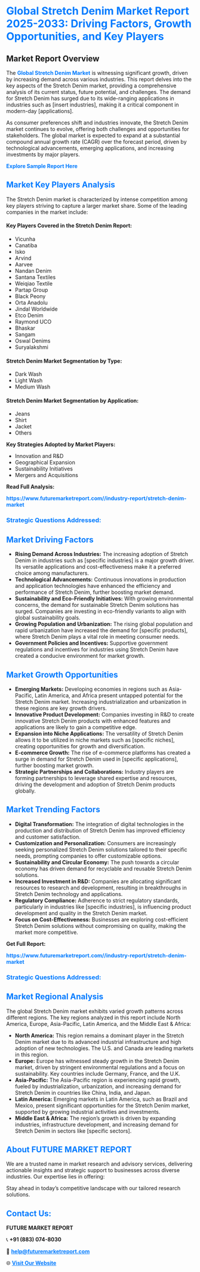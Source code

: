 <h1 style="color: #007BFF;">Global Stretch Denim Market Report 2025-2033: Driving Factors, Growth Opportunities, and Key Players</h1>

<section id="overview">
<h2>Market Report Overview</h2>
<p>The <a href="https://www.futuremarketreport.com//industry-report/stretch-denim-market" style="color: #007BFF; text-decoration: none;"><strong>Global Stretch Denim Market</strong></a> is witnessing significant growth, driven by increasing demand across various industries. This report delves into the key aspects of the Stretch Denim market, providing a comprehensive analysis of its current status, future potential, and challenges. The demand for Stretch Denim has surged due to its wide-ranging applications in industries such as [insert industries], making it a critical component in modern-day [applications].</p>
<p>As consumer preferences shift and industries innovate, the Stretch Denim market continues to evolve, offering both challenges and opportunities for stakeholders. The global market is expected to expand at a substantial compound annual growth rate (CAGR) over the forecast period, driven by technological advancements, emerging applications, and increasing investments by major players.</p>
</section>

<section id="overview">
<p><a href="https://www.futuremarketreport.com//request-sample/reportId=50171" style="color: #007BFF; text-decoration: none;"><strong>Explore Sample Report Here</strong></a></p>
</section>

<section id="key-players">
<h2 style="color: #007BFF;">Market Key Players Analysis</h2>
<p>The Stretch Denim market is characterized by intense competition among key players striving to capture a larger market share. Some of the leading companies in the market include:</p>
<h4>Key Players Covered in the Stretch Denim Report:</h4>
<ul><li>Vicunha</li><li>Canatiba</li><li>Isko</li><li>Arvind</li><li>Aarvee</li><li>Nandan Denim</li><li>Santana Textiles</li><li>Weiqiao Textile</li><li>Partap Group</li><li>Black Peony</li><li>Orta Anadolu</li><li>Jindal Worldwide</li><li>Etco Denim</li><li>Raymond UCO</li><li>Bhaskar</li><li>Sangam</li><li>Oswal Denims</li><li>Suryalakshmi</li></ul>
<h4>Stretch Denim Market Segmentation by Type:</h4>
<ul><li>Dark Wash</li><li>Light Wash</li><li>Medium Wash</li></ul>

<h4>Stretch Denim Market Segmentation by Application:</h4>
<ul><li>Jeans</li><li>Shirt</li><li>Jacket</li><li>Others</li></ul>
<p><strong>Key Strategies Adopted by Market Players:</strong></p>
<ul>
<li>Innovation and R&D</li>
<li>Geographical Expansion</li>
<li>Sustainability Initiatives</li>
<li>Mergers and Acquisitions</li>
</ul>
</section>

<section>
<p><strong>Read Full Analysis: </strong></p><a href="https://www.futuremarketreport.com//industry-report/stretch-denim-market" style="color: #007BFF; text-decoration: none;"><strong>https://www.futuremarketreport.com//industry-report/stretch-denim-market</strong></a>
<h3 style="color: #007BFF;">Strategic Questions Addressed:</h3>
</section>

<section id="driving-factors">
<h2 style="color: #007BFF;">Market Driving Factors</h2>
<ul>
<li><strong>Rising Demand Across Industries:</strong> The increasing adoption of Stretch Denim in industries such as [specific industries] is a major growth driver. Its versatile applications and cost-effectiveness make it a preferred choice among manufacturers.</li>
<li><strong>Technological Advancements:</strong> Continuous innovations in production and application technologies have enhanced the efficiency and performance of Stretch Denim, further boosting market demand.</li>
<li><strong>Sustainability and Eco-Friendly Initiatives:</strong> With growing environmental concerns, the demand for sustainable Stretch Denim solutions has surged. Companies are investing in eco-friendly variants to align with global sustainability goals.</li>
<li><strong>Growing Population and Urbanization:</strong> The rising global population and rapid urbanization have increased the demand for [specific products], where Stretch Denim plays a vital role in meeting consumer needs.</li>
<li><strong>Government Policies and Incentives:</strong> Supportive government regulations and incentives for industries using Stretch Denim have created a conducive environment for market growth.</li>
</ul>
</section>

<section id="growth-opportunities">
<h2 style="color: #007BFF;">Market Growth Opportunities</h2>
<ul>
<li><strong>Emerging Markets:</strong> Developing economies in regions such as Asia-Pacific, Latin America, and Africa present untapped potential for the Stretch Denim market. Increasing industrialization and urbanization in these regions are key growth drivers.</li>
<li><strong>Innovative Product Development:</strong> Companies investing in R&D to create innovative Stretch Denim products with enhanced features and applications are likely to gain a competitive edge.</li>
<li><strong>Expansion into Niche Applications:</strong> The versatility of Stretch Denim allows it to be utilized in niche markets such as [specific niches], creating opportunities for growth and diversification.</li>
<li><strong>E-commerce Growth:</strong> The rise of e-commerce platforms has created a surge in demand for Stretch Denim used in [specific applications], further boosting market growth.</li>
<li><strong>Strategic Partnerships and Collaborations:</strong> Industry players are forming partnerships to leverage shared expertise and resources, driving the development and adoption of Stretch Denim products globally.</li>
</ul>
</section>

<section id="trending-factors">
<h2 style="color: #007BFF;">Market Trending Factors</h2>
<ul>
<li><strong>Digital Transformation:</strong> The integration of digital technologies in the production and distribution of Stretch Denim has improved efficiency and customer satisfaction.</li>
<li><strong>Customization and Personalization:</strong> Consumers are increasingly seeking personalized Stretch Denim solutions tailored to their specific needs, prompting companies to offer customizable options.</li>
<li><strong>Sustainability and Circular Economy:</strong> The push towards a circular economy has driven demand for recyclable and reusable Stretch Denim solutions.</li>
<li><strong>Increased Investment in R&D:</strong> Companies are allocating significant resources to research and development, resulting in breakthroughs in Stretch Denim technology and applications.</li>
<li><strong>Regulatory Compliance:</strong> Adherence to strict regulatory standards, particularly in industries like [specific industries], is influencing product development and quality in the Stretch Denim market.</li>
<li><strong>Focus on Cost-Effectiveness:</strong> Businesses are exploring cost-efficient Stretch Denim solutions without compromising on quality, making the market more competitive.</li>
</ul>
</section>

<section>
<p><strong>Get Full Report: </strong></p><a href="https://www.futuremarketreport.com//industry-report/stretch-denim-market" style="color: #007BFF; text-decoration: none;"><strong>https://www.futuremarketreport.com//industry-report/stretch-denim-market</strong></a>
<h3 style="color: #007BFF;">Strategic Questions Addressed:</h3>
</section>


<section id="regional-analysis">
<h2 style="color: #007BFF;">Market Regional Analysis</h2>
<p>The global Stretch Denim market exhibits varied growth patterns across different regions. The key regions analyzed in this report include North America, Europe, Asia-Pacific, Latin America, and the Middle East & Africa:</p>
<ul>
<li><strong>North America:</strong> This region remains a dominant player in the Stretch Denim market due to its advanced industrial infrastructure and high adoption of new technologies. The U.S. and Canada are leading markets in this region.</li>
<li><strong>Europe:</strong> Europe has witnessed steady growth in the Stretch Denim market, driven by stringent environmental regulations and a focus on sustainability. Key countries include Germany, France, and the U.K.</li>
<li><strong>Asia-Pacific:</strong> The Asia-Pacific region is experiencing rapid growth, fueled by industrialization, urbanization, and increasing demand for Stretch Denim in countries like China, India, and Japan.</li>
<li><strong>Latin America:</strong> Emerging markets in Latin America, such as Brazil and Mexico, present significant opportunities for the Stretch Denim market, supported by growing industrial activities and investments.</li>
<li><strong>Middle East & Africa:</strong> The region’s growth is driven by expanding industries, infrastructure development, and increasing demand for Stretch Denim in sectors like [specific sectors].</li>
</ul>
</section>

<footer>
<h2 style="color: #007BFF;">About FUTURE MARKET REPORT</h2>
<p>We are a trusted name in market research and advisory services, delivering actionable insights and strategic support to businesses across diverse industries. Our expertise lies in offering:</p>

<p>Stay ahead in today’s competitive landscape with our tailored research solutions.</p>

<h2 style="color: #007BFF;">Contact Us:</h2>
<p><strong>FUTURE MARKET REPORT</strong></p>
<p>📞 <strong>+91 (883) 074-8030</strong></p>
<p>📧 <strong><a href="mailto:help@futuremarketreport.com" style="color: #007BFF;">help@futuremarketreport.com</a></strong></p>
<p>🌐 <strong><a href="https://www.futuremarketreport.com/" style="color: #007BFF;">Visit Our Website</a></strong></p>
</footer>